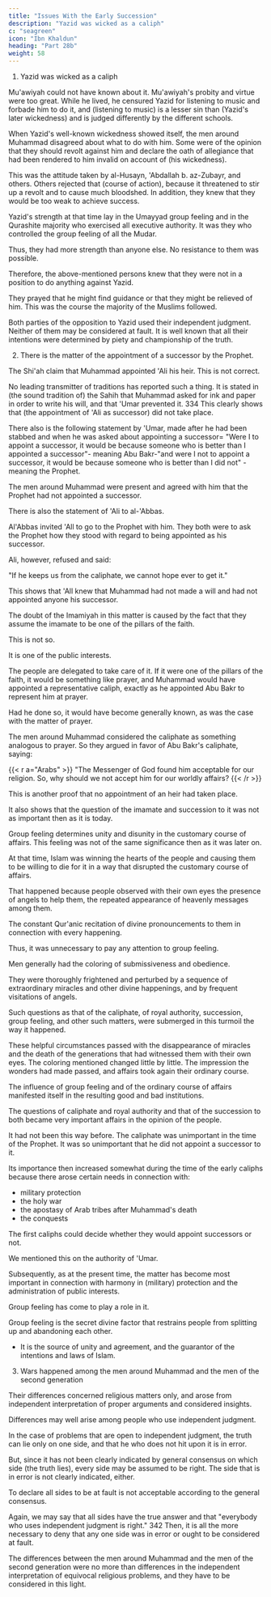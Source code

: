 ```yaml
---
title: "Issues With the Early Succession"
description: "Yazid was wicked as a caliph"
c: "seagreen"
icon: "Ibn Khaldun"
heading: "Part 28b"
weight: 58
---
```



1. Yazid was wicked as a caliph 

<!-- One should beware of thinking that --> 

Mu'awiyah could not have known about it. Mu'awiyah's probity and virtue were too great. While he lived, he censured Yazid for listening to music and forbade him to do it, and (listening to music) is a lesser sin than (Yazid's later wickedness) and is judged differently by the different schools.

When Yazid's well-known wickedness showed itself, the men around Muhammad disagreed about what to do with him. Some were of the opinion that they should revolt against him and declare the oath of allegiance that had been
rendered to him invalid on account of (his wickedness). 

This was the attitude taken by al-Husayn, 'Abdallah b. az-Zubayr, and others. Others rejected that (course of action), because it threatened to stir up a revolt and to cause much bloodshed. In addition, they knew that they would be too weak to achieve success. 

Yazid's strength at that time lay in the Umayyad group feeling and in the Qurashite majority who exercised all executive authority. It was they who controlled the group feeling of all the Mudar. 

Thus, they had more strength than anyone else. No resistance to them was possible. 

Therefore, the above-mentioned persons knew that they were not in a position to do anything against Yazid. 

They prayed that he might find guidance or that they might be relieved of him. This was the course the majority of the Muslims followed. 

Both parties of the opposition to Yazid used their independent judgment. Neither of them may be considered at fault. It is well known that all their intentions were determined by piety and championship of the truth.
<!-- May God enable us to follow their model. -->


2. There is the matter of the appointment of a successor by the Prophet.

The Shi'ah claim that Muhammad appointed 'Ali his heir. This is not correct. 

No leading transmitter of traditions has reported such a thing. It is stated in (the sound tradition of) the Sahih that Muhammad asked for ink and paper in order to write his
will, and that 'Umar prevented it. 334 This clearly shows that (the appointment of 'Ali as successor) did not take place.

There also is the following statement by 'Umar, made after he had been stabbed and when he was asked about appointing a successor= "Were I to appoint a successor, it would be because someone who is better than I appointed a successor"- meaning Abu Bakr-"and were I not to appoint a successor, it would be because someone who is better than I did not" -meaning the Prophet. 
<!-- 335  -->
<!-- 336 -->

The men around Muhammad were present and agreed with him that the Prophet  had not appointed a successor.

There is also the statement of 'Ali to al-'Abbas. 

Al'Abbas invited 'All to go to the Prophet with him. They both were to ask the Prophet how they stood with regard to being appointed as his successor. 

Ali, however, refused and said:

"If he keeps us from the caliphate, we cannot hope ever to get it." 
<!-- 337  -->

This shows that 'All knew that Muhammad had not made a will and had not appointed anyone his successor. 

The doubt of the Imamiyah in this matter is caused by the fact that they assume the imamate to be one of the pillars of the faith. 
<!-- 338  -->

This is not so. 

It is one of the public interests. 

The people are delegated to take care of it. If it were one of the pillars of the faith, it would be something like prayer, and Muhammad would have appointed a representative caliph, exactly as he appointed Abu Bakr to represent him at prayer. 

Had he done so, it would have become generally known, as was the case with the matter of prayer. 

The men around Muhammad considered the caliphate as something analogous to prayer. So they argued in favor of Abu Bakr's caliphate, saying:

{{< r a="Arabs" >}}
"The Messenger of God found him acceptable for our religion. So, why should we not accept him for our worldly affairs?
{{< /r >}}


This is another proof that no appointment of an heir had taken place.

It also shows that the question of the imamate and succession to it was not as important then as it is today. 

Group feeling determines unity and disunity in the customary course of affairs. This feeling was not of the same significance then as it was later on.

At that time, Islam was winning the hearts of the people and causing them to be willing to die for it in a way that disrupted the customary course of affairs. 

That happened because people observed with their own eyes the presence of angels to help them, the repeated appearance of heavenly messages among them.

The constant Qur'anic recitation of divine pronouncements to them in connection with every happening. 

Thus, it was unnecessary to pay any attention to group feeling. 

Men generally had the coloring of submissiveness and obedience. 

They were thoroughly frightened and perturbed by a sequence of extraordinary miracles and other divine happenings, and by frequent visitations of angels.
<!-- 340  -->

Such questions as that of the caliphate, of royal authority, succession, group feeling, and other such matters, were submerged in this turmoil the way it happened.

These helpful circumstances passed with the disappearance of miracles and the death of the generations that had witnessed them with their own eyes. The coloring mentioned changed little by little. The impression the wonders had made passed, and affairs took again their ordinary course. 

The influence of group feeling and of the ordinary course of affairs manifested itself in the resulting good and bad institutions. 

The questions of caliphate and royal authority and that of the succession to both became very important affairs in the opinion of the people. 

It had not been this way before.  The caliphate was unimportant in the time of the Prophet. It was so unimportant that he did not appoint a successor to it. 

Its importance then increased somewhat during the time of the early caliphs because there arose certain needs in connection with:
- military protection
- the holy war
- the apostasy of Arab tribes after Muhammad's death
- the conquests

The first caliphs could decide whether they would appoint successors or not. 

We mentioned this on the authority of 'Umar. 

Subsequently, as at the present time, the matter has become most important in connection with harmony in (military) protection and the administration of public interests. 

Group feeling has come to play a role in it.

Group feeling is the secret divine factor that restrains people from splitting up and abandoning each other. 
- It is the source of unity and agreement, and the guarantor of the intentions and laws of Islam. 

<!-- When this is understood, God's wise plans with regard to His creation and His creatures will become clear. 341 -->


3. Wars happened among the men around Muhammad and the men of the second generation

Their differences concerned religious matters only, and arose from independent interpretation of proper arguments and considered insights. 

Differences may well arise among people who use independent judgment. 

In the case of problems that are open to independent judgment, the truth can lie only on one side, and that he who does not hit upon it is in error. 

But, since it has not been clearly indicated by general consensus on which side (the truth lies), every side may be assumed to be right. The side that is in error is not clearly indicated, either. 

To declare all sides to be at fault is not acceptable according to the general consensus.

Again, we may say that all sides have the true answer and that "everybody who uses independent judgment is right." 342 Then, it is all the more necessary to deny that
any one side was in error or ought to be considered at fault.

The differences between the men around Muhammad and the men of the second generation were no more than differences in the independent interpretation
of equivocal religious problems, and they have to be considered in this light.
